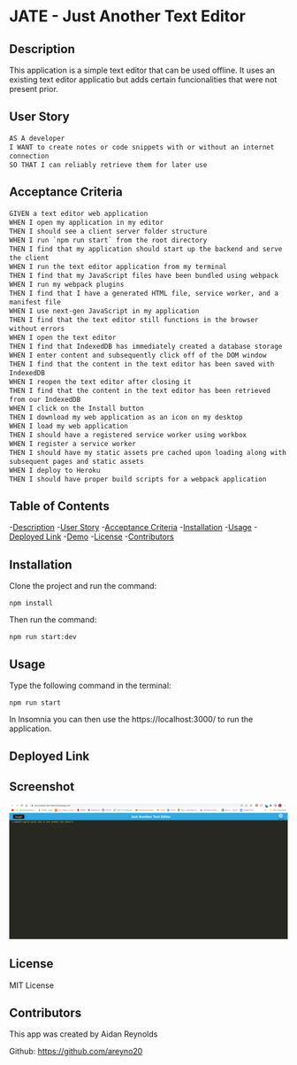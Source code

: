 # JATE - Just Another Text Editor

## Description
This application is a simple text editor that can be used offline. It uses an existing text editor applicatio  but adds certain funcionalities that were not present prior.

## User Story
```
AS A developer
I WANT to create notes or code snippets with or without an internet connection
SO THAT I can reliably retrieve them for later use
```
## Acceptance Criteria
```
GIVEN a text editor web application
WHEN I open my application in my editor
THEN I should see a client server folder structure
WHEN I run `npm run start` from the root directory
THEN I find that my application should start up the backend and serve the client
WHEN I run the text editor application from my terminal
THEN I find that my JavaScript files have been bundled using webpack
WHEN I run my webpack plugins
THEN I find that I have a generated HTML file, service worker, and a manifest file
WHEN I use next-gen JavaScript in my application
THEN I find that the text editor still functions in the browser without errors
WHEN I open the text editor
THEN I find that IndexedDB has immediately created a database storage
WHEN I enter content and subsequently click off of the DOM window
THEN I find that the content in the text editor has been saved with IndexedDB
WHEN I reopen the text editor after closing it
THEN I find that the content in the text editor has been retrieved from our IndexedDB
WHEN I click on the Install button
THEN I download my web application as an icon on my desktop
WHEN I load my web application
THEN I should have a registered service worker using workbox
WHEN I register a service worker
THEN I should have my static assets pre cached upon loading along with subsequent pages and static assets
WHEN I deploy to Heroku
THEN I should have proper build scripts for a webpack application
```

## Table of Contents
-[Description](description)
-[User Story](#user-story)
-[Acceptance Criteria](#acceptance-criteria)
-[Installation](#intstallation)
-[Usage](#usage)
-[Deployed Link](#deployed-link)
-[Demo](#demo)
-[License](#license)
-[Contributors](#contributors)

## Installation
Clone the project and run the command:

```
npm install
```

Then run the command:
```
npm run start:dev
```

## Usage
Type the following command in the terminal:

```
npm run start
```

In Insomnia you can then use the https://localhost:3000/ to run the application.

## Deployed Link

## Screenshot
<img src="assets/JATE.png" alt="demo" />

## License
MIT License

## Contributors
This app was created by Aidan Reynolds 

Github: https://github.com/areyno20

